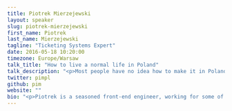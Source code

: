 ```yaml
---
title: Piotrek Mierzejewski
layout: speaker
slug: piotrek-mierzejewski
first_name: Piotrek
last_name: Mierzejewski
tagline: "Ticketing Systems Expert"
date: 2016-05-18 10:20:00
timezone: Europe/Warsaw
talk_title: "How to live a normal life in Poland"
talk_description: "<p>Most people have no idea how to make it in Poland. In my talk I will share a simple recipe how to be successful in this grey country. Fasten your seatbelt, it's gonna be a wild ride!</p>"
twitter: pimpl
github: pim
website: ""
bio: "<p>Piotrek is a seasoned front-end engineer, working for some of the most recognized clients in the industry.</p>"
---
```

